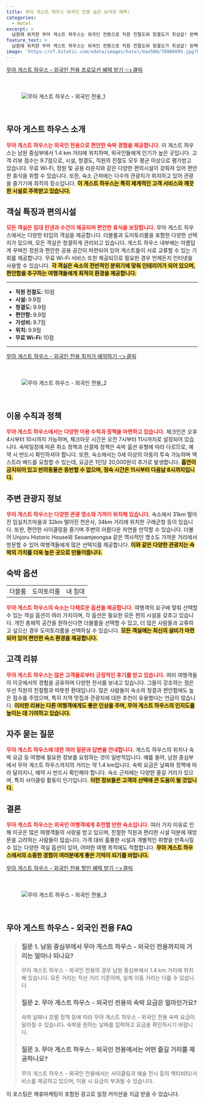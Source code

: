 ```yaml
---
title: 무아 게스트 하우스 외국인 전용 숨은 보석의 매력!
categories:
  - Hotel
excerpt: >
  남원에 위치한 무아 게스트 하우스는 외국인 전용으로 직원 친절도와 청결도가 최상급! 완벽한 여행 동반자를 찾는다면 여기에서 특별한 경험을 만들어보세요.
feature_text: >
  남원에 위치한 무아 게스트 하우스는 외국인 전용으로 직원 친절도와 청결도가 최상급! 완벽한 여행 동반자를 찾는다면 여기에서 특별한 경험을 만들어보세요.
image: 'https://cf.bstatic.com/xdata/images/hotel/max500/78986895.jpg?k=2dd55395fdadeebdaf5bdb7528440386b5ffc91f8d498cd1c5a0f11f849d0bdb&o=&hp=1'
---
```


<p><a class="modoo-button" href="https://tinyurl.com/2yjktbdn" rel="nofollow noopener">무아 게스트 하우스 - 외국인 전용 프로모션 혜택 받기 👈 클릭</a></p><br/>
<figure class="image"><img alt="무아 게스트 하우스 - 외국인 전용_1" src="https://cf.bstatic.com/xdata/images/hotel/max1024x768/78072507.jpg?k=d67ff869e3e6cb7dd48322aba46280a5d8dfa5d0d6cc3e8d9c9b875916876960&amp;o=&amp;hp=1"/></figure><br/>

<h2 id="무아-게스트-하우스-소개">무아 게스트 하우스 소개</h2>
<p><b><span style="color: #ee2323;">무아 게스트 하우스는 외국인 전용으로 편안한 숙박 경험을 제공합니다.</span></b> 이 게스트 하우스는 남원 중심부에서 1.4 km 거리에 위치하며, 외국인들에게 인기가 높은 곳입니다. 고객 리뷰 점수는 9.7점으로, 시설, 청결도, 직원의 친절도 모두 평균 이상으로 평가받고 있습니다. 무료 Wi-Fi, 정원 및 공용 라운지와 같은 다양한 편의시설이 갖춰져 있어 편안한 휴식을 취할 수 있습니다. 또한, 숙소 근처에는 다수의 관광지가 위치하고 있어 관광을 즐기기에 최적의 장소입니다. <b><span style="background-color: #ffe066;">이 게스트 하우스는 특히 체계적인 고객 서비스와 깨끗한 시설로 주목받고 있습니다.</span></b></p>
<h2 id="객실-특징과-편의시설">객실 특징과 편의시설</h2>
<p><b><span style="color: #ee2323;">모든 객실은 침대 린넨과 수건이 제공되며 편안한 휴식을 보장합니다.</span></b> 무아 게스트 하우스에서는 다양한 타입의 객실을 제공합니다. 더블룸과 도미토리룸을 포함한 다양한 선택지가 있으며, 모든 객실은 청결하게 관리되고 있습니다. 게스트 하우스 내부에는 아름답게 꾸며진 정원과 편안한 공용 공간이 마련되어 있어 게스트들이 서로 교류할 수 있는 기회를 제공합니다. 무료 Wi-Fi 서비스 또한 제공되므로 필요한 경우 언제든지 인터넷을 사용할 수 있습니다. <b><span style="background-color: #ffe066;">각 객실은 숙소의 전반적인 분위기에 맞춰 인테리어가 되어 있으며, 편안함을 추구하는 여행객들에게 최적의 환경을 제공합니다.</span></b></p>
<hr/>
<ul>
<li><b>직원 친절도: </b>10점</li>
<li><b>시설: </b>9.9점</li>
<li><b>청결도: </b>9.9점</li>
<li><b>편안함: </b>9.9점</li>
<li><b>가성비: </b>9.7점</li>
<li><b>위치: </b>9.9점</li>
<li><b>무료 Wi-Fi: </b>10점</li>
</ul>
<hr/>
<p><a class="modoo-button" href="https://tinyurl.com/2yjktbdn" rel="nofollow noopener">무아 게스트 하우스 - 외국인 전용 최저가 예약하기 👈 클릭</a></p><br/>
<figure class="image"><img alt="무아 게스트 하우스 - 외국인 전용_2" src="https://cf.bstatic.com/xdata/images/hotel/max500/78986895.jpg?k=2dd55395fdadeebdaf5bdb7528440386b5ffc91f8d498cd1c5a0f11f849d0bdb&amp;o=&amp;hp=1"/></figure><br/>
<h2 id="이용-수칙과-정책">이용 수칙과 정책</h2>
<p><b><span style="color: #ee2323;">무아 게스트 하우스에서는 다양한 이용 수칙과 정책을 마련하고 있습니다.</span></b> 체크인은 오후 4시부터 10시까지 가능하며, 체크아웃 시간은 오전 7시부터 11시까지로 설정되어 있습니다. 숙박일정에 따른 취소 정책과 선결제 정책은 숙박 옵션 유형에 따라 다르므로, 예약 시 반드시 확인하셔야 합니다. 또한, 숙소에서는 0세 이상의 아동이 투숙 가능하며 엑스트라 베드를 요청할 수 있는데, 요금은 1인당 20,000원이 추가로 발생합니다. <b><span style="background-color: #ffe066;">흡연이 금지되어 있고 반려동물은 동반할 수 없으며, 정숙 시간은 11시부터 다음날 8시까지입니다.</span></b></p>
<h2 id="주변-관광지-정보">주변 관광지 정보</h2>
<p><b><span style="color: #ee2323;">무아 게스트 하우스는 다양한 관광 명소와 가까이 위치해 있습니다.</span></b> 숙소에서 31km 떨어진 임실치즈마을과 32km 떨어진 천은사, 34km 거리에 위치한 구례군청 등이 있습니다. 또한, 편안한 사이클링을 즐기며 주변의 아름다운 자연을 만끽할 수 있습니다. 더불어 Unjoru Historic House와 Seoamjeongsa 같은 역사적인 명소도 가까운 거리에서 방문할 수 있어 여행객들에게 많은 선택지를 제공합니다. <b><span style="background-color: #ffe066;">이와 같은 다양한 관광지는 숙박의 가치를 더욱 높은 곳으로 만들어줍니다.</span></b></p>
<h2 id="숙박-옵션">숙박 옵션</h2>
<table>
<tr>
<td>더블룸</td>
<td>도미토리룸</td>
<td>내 침대</td>
</tr>
</table>
<p><b><span style="color: #ee2323;">무아 게스트 하우스의 숙소는 다채로운 옵션을 제공합니다.</span></b> 여행객의 요구에 맞춰 선택할 수 있는 객실 옵션이 여러 가지이며, 각 옵션은 필요한 모든 편의 시설을 갖추고 있습니다. 개인 총체적 공간을 원하신다면 더블룸을 선택할 수 있고, 더 많은 사람들과 교류하고 싶으신 경우 도미토리룸을 선택하실 수 있습니다. <b><span style="background-color: #ffe066;">모든 객실에는 최신의 설비가 마련되어 있어 편안한 숙소 환경을 제공합니다.</span></b></p>
<h2 id="고객-리뷰">고객 리뷰</h2>
<p><b><span style="color: #ee2323;">무아 게스트 하우스는 많은 고객들로부터 긍정적인 후기를 받고 있습니다.</span></b> 여러 여행객들이 이곳에서의 경험을 공유하며 다양한 찬사를 보내고 있습니다. 그들이 강조하는 점은 우선 직원의 친절함과 따뜻한 환대입니다. 많은 사람들이 숙소의 청결과 편안함에도 높은 점수를 주었으며, 특히 지역 맛집과 관광지에 대한 추천이 유용했다는 언급이 많습니다. <b><span style="background-color: #ffe066;">이러한 리뷰는 다른 여행객에게도 좋은 인상을 주며, 무아 게스트 하우스의 인지도를 높이는 데 기여하고 있습니다.</span></b></p>
<h2 id="자주-묻는-질문">자주 묻는 질문</h2>
<p><b><span style="color: #ee2323;">무아 게스트 하우스에 대한 여러 질문과 답변을 안내합니다.</span></b> 게스트 하우스의 위치나 숙박 요금 등 여행에 필요한 정보를 요청하는 것이 일반적입니다. 예를 들어, 남원 중심부에서 무아 게스트 하우스까지의 거리는 약 1.4 km입니다. 숙박 요금은 날짜와 정책에 따라 달라지니, 예약 시 반드시 확인해야 합니다. 숙소 근처에는 다양한 즐길 거리가 있으며, 특히 사이클링 활동이 인기입니다. <b><span style="background-color: #ffe066;">이런 정보들은 고객의 선택에 큰 도움이 될 것입니다.</span></b></p>
<h2 id="결론">결론</h2>
<p><b><span style="color: #ee2323;">무아 게스트 하우스는 외국인 여행객에게 추천할 만한 숙소입니다.</span></b> 여러 가지 이유로 인해 이곳은 많은 여행객들의 사랑을 받고 있으며, 친절한 직원과 편리한 시설 덕분에 재방문을 고려하는 사람들이 많습니다. 가격 대비 훌륭한 시설과 개별적인 취향을 만족시킬 수 있는 다양한 객실 옵션이 있어, 어떠한 여행 목적에도 적합합니다. <b><span style="background-color: #ffe066;">무아 게스트 하우스에서의 소중한 경험이 여러분에게 좋은 기억이 되기를 바랍니다.</span></b></p>

<p><a class="modoo-button" href="https://tinyurl.com/2yjktbdn" rel="nofollow noopener">무아 게스트 하우스 - 외국인 전용 할인 혜택 받기 👈 클릭</a></p><br>

<figure class="image"><img src="https://cf.bstatic.com/xdata/images/hotel/max500/78986910.jpg?k=1aeccf6b0f027f468eaa3f21befb5a7eb562873896bbcbc11a216088f5a1dd36&o=&hp=1" alt="무아 게스트 하우스 - 외국인 전용_3"></figure><br>
<h2 id="무아 게스트 하우스 - 외국인 전용_FAQ">무아 게스트 하우스 - 외국인 전용 FAQ</h2>
<div itemscope="" itemtype="https://schema.org/FAQPage"> 
<blockquote> 
<div itemscope="" itemprop="mainEntity" itemtype="https://schema.org/Question"> 
<h3 id="질문_1" itemprop="name">질문 1. 남원 중심부에서 무아 게스트 하우스 - 외국인 전용까지의 거리는 얼마나 되나요?</h3> 
<div itemscope="" itemprop="acceptedAnswer" itemtype="https://schema.org/Answer"> 
<span itemprop="text"> 
<p>무아 게스트 하우스 - 외국인 전용의 경우 남원 중심부에서 1.4 km 거리에 위치해 있습니다. 모든 거리는 직선 거리 기준이며, 실제 이동 거리는 다를 수 있습니다.</p> 
</span> 
</div> 
</div> 

<div itemscope="" itemprop="mainEntity" itemtype="https://schema.org/Question"> 
<h3 id="질문_2" itemprop="name">질문 2. 무아 게스트 하우스 - 외국인 전용의 숙박 요금은 얼마인가요?</h3> 
<div itemscope="" itemprop="acceptedAnswer" itemtype="https://schema.org/Answer"> 
<span itemprop="text"> 
<p>숙박 날짜나 호텔 정책 등에 따라 무아 게스트 하우스 - 외국인 전용 숙박 요금이 달라질 수 있습니다. 숙박을 원하는 날짜를 입력하고 요금을 확인하시기 바랍니다.</p> 
</span> 
</div> 
</div>

<div itemscope="" itemprop="mainEntity" itemtype="https://schema.org/Question"> 
<h3 id="질문_3" itemprop="name">질문 3. 무아 게스트 하우스 - 외국인 전용에서는 어떤 즐길 거리를 제공하나요?</h3> 
<div itemscope="" itemprop="acceptedAnswer" itemtype="https://schema.org/Answer"> 
<span itemprop="text"> 
<p>무아 게스트 하우스 - 외국인 전용에서는 사이클링과 예술 전시 등의 액티비티/서비스를 제공하고 있으며, 이용 시 요금이 부과될 수 있습니다.</p> 
</span> 
</div> 
</div> 
</blockquote> 
</div><p>이 포스팅은 제휴마케팅이 포함된 광고로 일정 커미션을 지급 받을 수 있습니다.</p>

